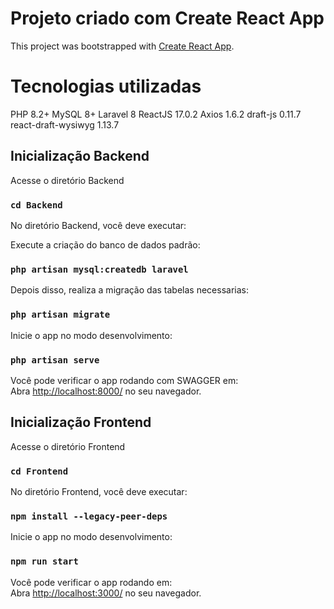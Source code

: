 # Projeto criado com Create React App

This project was bootstrapped with [Create React App](https://github.com/facebook/create-react-app).

# Tecnologias utilizadas
PHP 8.2+
MySQL 8+
Laravel 8
ReactJS 17.0.2
Axios 1.6.2
draft-js 0.11.7
react-draft-wysiwyg 1.13.7

## Inicialização Backend

Acesse o diretório Backend
### `cd Backend`

No diretório Backend, você deve executar:

Execute a criação do banco de dados padrão:
### `php artisan mysql:createdb laravel`

Depois disso, realiza a migração das tabelas necessarias:
### `php artisan migrate`

Inicie o app no modo desenvolvimento:
### `php artisan serve`

Você pode verificar o app rodando com SWAGGER em:\
Abra [http://localhost:8000/](http://localhost:8000/) no seu navegador.


## Inicialização Frontend

Acesse o diretório Frontend
### `cd Frontend`

No diretório Frontend, você deve executar:
### `npm install --legacy-peer-deps`

Inicie o app no modo desenvolvimento:
### `npm run start`

Você pode verificar o app rodando em:\
Abra [http://localhost:3000/](http://localhost:3000/) no seu navegador.

